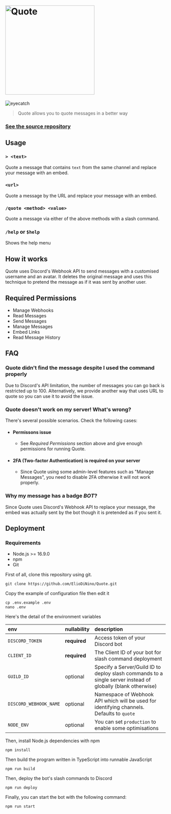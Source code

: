 # <img alt="Quote" src="https://i.imgur.com/iqDW7gp.png" width="280px" />

![eyecatch](https://i.imgur.com/dlglta1.png)

> Quote allows you to quote messages in a better way


### **[See the source repository](https://github.com/nakayoshi/quote)**

## Usage

### `> <text>`

Quote a message that contains `text` from the same channel and replace your message with an embed.

### `<url>`

Quote a message by the URL and replace your message with an embed.

### `/quote <method> <value>`

Quote a message via either of the above methods with a slash command.

### `/help` or `$help`

Shows the help menu

## How it works

Quote uses Discord's Webhook API to send messages with a customised username and an avatar. It deletes the original message and uses this technique to pretend the message as if it was sent by another user.

## Required Permissions
- Manage Webhooks
- Read Messages
- Send Messages
- Manage Messages
- Embed Links
- Read Message History

## FAQ

### Quote didn't find the message despite I used the command properly

Due to Discord's API limitation, the number of messages you can go back is restricted up to 100. Alternatively, we provide another way that uses URL to quote so you can use it to avoid the issue.

### Quote doesn't work on my server! What's wrong?
There's several possible scenarios. Check the following cases:

- #### Permissons issue
    - See *Required Permissions* section above and give enough permissions for running Quote.

- #### 2FA (Two-factor Authentication) is required on your server
    - Since Quote using some admin-level features such as "Manage Messages", you need to disable 2FA otherwise it will not work properly.

### Why my message has a badge _BOT_?

Since Quote uses Discord's Webhook API to replace your message, the embed was actually sent by the bot though it is pretended as if you sent it.

## Deployment
### Requirements
 - Node.js >= 16.9.0
 - npm
 - Git

First of all, clone this repository using git.

```
git clone https://github.com/ElioDiNino/Quote.git
```

Copy the example of configuration file then edit it

```
cp .env.example .env
nano .env
```

Here's the detail of the environment variables

| env | nullability | description |
| :-  | :- | :- |
| `DISCORD_TOKEN` | **required** | Access token of your Discord bot |
| `CLIENT_ID` | **required** | The Client ID of your bot for slash command deployment |
| `GUILD_ID` | optional | Specify a Server/Guild ID to deploy slash commands to a single server instead of globally (blank otherwise) |
| `DISCORD_WEBHOOK_NAME` | optional | Namespace of Webhook API which will be used for identifying channels. Defaults to `quote` |
| `NODE_ENV` | optional | You can set `production` to enable some optimisations | 

Then, install Node.js dependencies with npm

```
npm install
```

Then build the program written in TypeScript into runnable JavaScript

```
npm run build
```

Then, deploy the bot's slash commands to Discord

```
npm run deploy
```

Finally, you can start the bot with the following command:

```
npm run start
```
